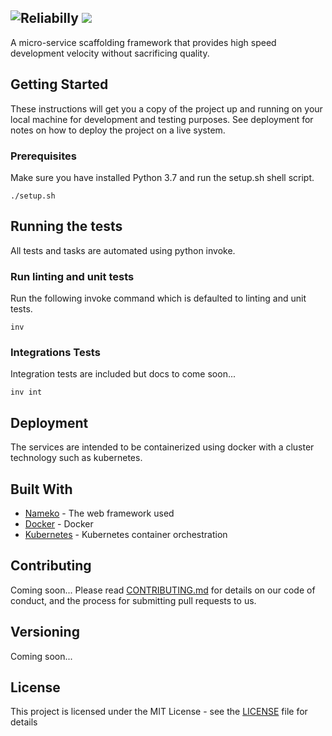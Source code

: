 ![Reliabilly](reliabilly.png)  ![](hillbilly.png)
---


A micro-service scaffolding framework that provides high speed development velocity without sacrificing quality.


## Getting Started

These instructions will get you a copy of the project up and running on your local machine for development and testing purposes. See deployment for notes on how to deploy the project on a live system.

### Prerequisites

Make sure you have installed Python 3.7 and run the setup.sh shell script.

```
./setup.sh
```

## Running the tests

All tests and tasks are automated using python invoke. 

### Run linting and unit tests

Run the following invoke command which is defaulted to linting and unit tests.

```
inv
```

### Integrations Tests

Integration tests are included but docs to come soon...

```
inv int
```

## Deployment

The services are intended to be containerized using docker with a cluster technology such as kubernetes.

## Built With

* [Nameko](https://github.com/nameko/nameko) - The web framework used
* [Docker](https://www.docker.com/) - Docker
* [Kubernetes](https://kubernetes.io/) - Kubernetes container orchestration

## Contributing

Coming soon...
Please read [CONTRIBUTING.md](https://gist.github.com/PurpleBooth/b24679402957c63ec426) for details on our code of conduct, and the process for submitting pull requests to us.

## Versioning

Coming soon... 

## License

This project is licensed under the MIT License - see the [LICENSE](LICENSE) file for details

